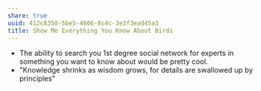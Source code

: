 ```yaml
---
share: true
uuid: 412c8358-5be5-4606-8c4c-3e3f3ead45a3
title: Show Me Everything You Know About Birds
---
```

*   The ability to search you 1st degree social network for experts in something you want to know about would be pretty cool.
*   "Knowledge shrinks as wisdom grows, for details are swallowed up by principles"